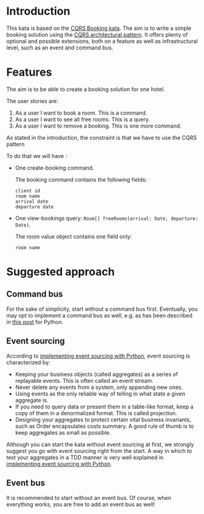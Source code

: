 # Introduction

This kata is based on the [CQRS Booking kata](https://codingdojo.org/kata/CQRS_Booking/).
The aim is to write a simple booking solution using 
the [CQRS architectural pattern](https://martinfowler.com/bliki/CQRS.html).
It offers plenty of optional and possible extensions, both on a feature
as well as infrastructural level, such as an event and command bus.

# Features

The aim is to be able to create a booking solution for one hotel.

The user stories are:

1. As a user I want to book a room. This is a command.
2. As a user I want to see all free rooms. This is a query.
3. As a user I want to remove a booking. This is one more command.

As stated in the introduction, the constraint is that we have to use the CQRS pattern

To do that we will have :

- One create-booking command.
  
  The booking command contains the following fields:
  ``` 
  client id
  room name
  arrival date
  departure date
  ```

- One view-bookings query: 
  `Room[] freeRooms(arrival: Date, departure: Date)`. 

  The room value object contains one field only:
  ```
  room name
  ```

# Suggested approach

## Command bus

For the sake of simplicity, start without a command bus first.
Eventually, you may opt to implement a command bus as well, e.g. as has been 
described in [this post](https://breadcrumbscollector.tech/how-to-implement-and-use-command-bus-in-python-with-injector/) for Python.

## Event sourcing

According to [implementing event sourcing with Python](https://breadcrumbscollector.tech/implementing-event-sourcing-in-python-part-1-aggregates/), event sourcing is characterized by:

- Keeping your business objects (called aggregates) as a series
  of replayable events. This is often called an event stream.
- Never delete any events from a system, only appending new ones.
- Using events as the only reliable way of telling in what state a given
  aggregate is.
- If you need to query data or present them in a table-like format,
  keep a copy of them in a denormalized format. This is called projection.
- Designing your aggregates to protect certain vital business invariants,
  such as Order encapsulates costs summary. A good rule of thumb is to
  keep aggregates as small as possible.

Although you can start the kata without event sourcing at first, we strongly suggest
you go with event sourcing right from the start. A way in which to test your
aggregates in a TDD manner is very well explained in 
[implementing event sourcing with Python](https://breadcrumbscollector.tech/implementing-event-sourcing-in-python-part-1-aggregates/).

## Event bus

It is recommended to start without an event bus. Of course, when everything
works, you are free to add an event bus as well! 

  
